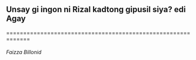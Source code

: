 ## Unsay gi ingon ni Rizal kadtong gipusil siya? edi Agay
=============================================================
###### Faizza Billonid
